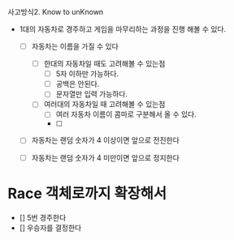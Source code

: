 사고방식2. Know to unKnown

- 1대의 자동차로 경주하고 게임을 마무리하는 과정을 진행 해볼 수 있다.
    - [   ] 자동차는 이름을 가질 수 있다
        - [   ] 한대의 자동차일 때도 고려해볼 수 있는점
            - [   ] 5자 이하만 가능하다.
            - [   ] 공백은 안된다.
            - [   ] 문자열만 입력 가능하다.
        - [   ] 여러대의 자동차일 때 고려해볼 수 있는점 
            - [   ] 여러 자동차 이름이 콤마로 구분해서 올 수 있다.
            - [   ]    
    - [   ] 자동차는 랜덤 숫자가 4 이상이면 앞으로 전진한다
    - [   ] 자동차는 랜덤 숫자가 4 미만이면 앞으로 정지한다


<!-- 자동차에 이름을 부여할 수 있다. 전진하는 자동차를 출력할 때 자동차 이름을 같이 출력한다.
자동차 이름은 쉼표(,)를 기준으로 구분하며 이름은 5자 이하만 가능하다.
자동차 경주는 5회로 고정하여 진행한다.
전진하는 조건은 0에서 9 사이에서 무작위 값을 구한 후 무작위 값이 4 이상일 경우이다.
자동차 경주 게임을 완료한 후 누가 우승했는지를 알려준다. 우승자는 한 명 이상일 수 있다.
우승자가 여러 명일 경우 쉼표(,)를 이용하여 구분한다.
사용자가 잘못된 입력 값을 작성한 경우 프로그램을 종료한다. -->

# Race 객체로까지 확장해서
- [] 5번 경주한다
- [] 우승자를 결정한다